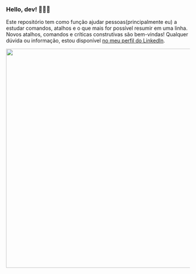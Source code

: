 ### Hello, dev! 👩🏻‍💻

Este repositório tem como função ajudar pessoas(principalmente eu) a estudar comandos, atalhos e o que mais for possível resumir em uma linha. Novos atalhos, comandos e críticas construtivas são bem-vindas! 
Qualquer dúvida ou informação, estou disponível  [no meu perfil do LinkedIn](https://www.linkedin.com/in/hérica-cadoni-35519a198/).

<img src="https://media3.giphy.com/media/2Ka1801kZq3GjQwCVO/200w.webp?cid=ecf05e47wjl4cxxiv6iqfabb9f8981rjy1bulugd6xgunku9&rid=200w.webp" width="600"/>
